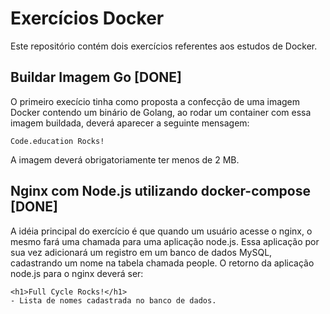 # Exercícios Docker

Este repositório contém dois exercícios referentes aos estudos de Docker.

## Buildar Imagem Go [DONE]

O primeiro execício tinha como proposta a confecção de uma imagem Docker contendo um binário de Golang, ao rodar um container com essa imagem buildada, deverá aparecer a seguinte mensagem:
```
Code.education Rocks!
```
A imagem deverá obrigatoriamente ter menos de 2 MB.

## Nginx com Node.js utilizando docker-compose [DONE]

A idéia principal do exercício é que quando um usuário acesse o nginx, o mesmo fará uma chamada para uma aplicação node.js. Essa aplicação por sua vez adicionará um registro em um banco de dados MySQL, cadastrando um nome na tabela chamada people.
O retorno da aplicação node.js para o nginx deverá ser:

```
<h1>Full Cycle Rocks!</h1>
- Lista de nomes cadastrada no banco de dados.
```
